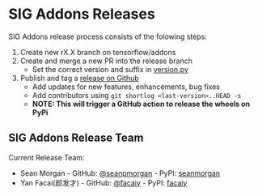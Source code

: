 # SIG Addons Releases

SIG Addons release process consists of the folowing steps:
1. Create new rX.X branch on tensorflow/addons
2. Create and merge a new PR into the release branch
	* Set the correct version and suffix in [version.py](https://github.com/tensorflow/addons/blob/master/tensorflow_addons/version.py)
3. Publish and tag a [release on Github](https://github.com/tensorflow/addons/releases)
    * Add updates for new features, enhancements, bug fixes
    * Add contributors using `git shortlog <last-version>..HEAD -s`
    * **NOTE: This will trigger a GitHub action to release the wheels on PyPi**


## SIG Addons Release Team

Current Release Team:
- Sean Morgan - GitHub: [@seanpmorgan](https://github.com/seanpmorgan) - PyPI: [seanmorgan](https://pypi.org/user/seanmorgan/)
- Yan Facai(颜发才) - GitHub: [@facaiy](https://github.com/facaiy) - PyPI: [facaiy](https://pypi.org/user/facaiy/)
 